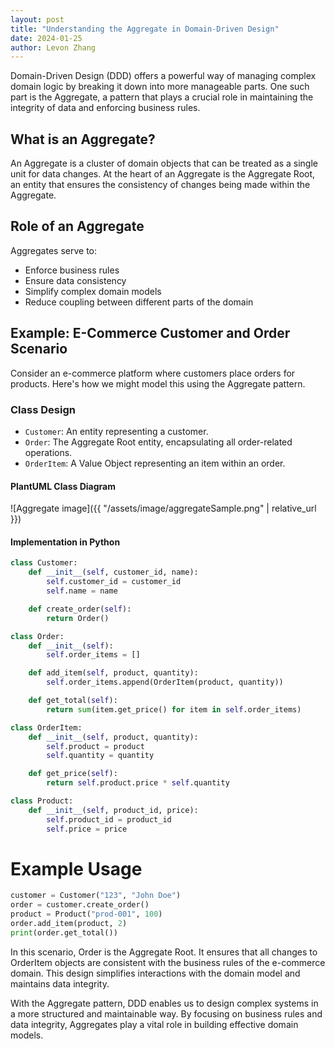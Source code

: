 ```yaml
---
layout: post
title: "Understanding the Aggregate in Domain-Driven Design"
date: 2024-01-25
author: Levon Zhang
---
```


Domain-Driven Design (DDD) offers a powerful way of managing complex domain logic by breaking it down into more manageable parts. One such part is the Aggregate, a pattern that plays a crucial role in maintaining the integrity of data and enforcing business rules.

## What is an Aggregate?

An Aggregate is a cluster of domain objects that can be treated as a single unit for data changes. At the heart of an Aggregate is the Aggregate Root, an entity that ensures the consistency of changes being made within the Aggregate.

## Role of an Aggregate

Aggregates serve to:

- Enforce business rules
- Ensure data consistency
- Simplify complex domain models
- Reduce coupling between different parts of the domain

## Example: E-Commerce Customer and Order Scenario

Consider an e-commerce platform where customers place orders for products. Here's how we might model this using the Aggregate pattern.

### Class Design

- `Customer`: An entity representing a customer.
- `Order`: The Aggregate Root entity, encapsulating all order-related operations.
- `OrderItem`: A Value Object representing an item within an order.

#### PlantUML Class Diagram

![Aggregate image]({{ "/assets/image/aggregateSample.png" | relative_url }})

#### Implementation in Python

```python
class Customer:
    def __init__(self, customer_id, name):
        self.customer_id = customer_id
        self.name = name

    def create_order(self):
        return Order()

class Order:
    def __init__(self):
        self.order_items = []

    def add_item(self, product, quantity):
        self.order_items.append(OrderItem(product, quantity))

    def get_total(self):
        return sum(item.get_price() for item in self.order_items)

class OrderItem:
    def __init__(self, product, quantity):
        self.product = product
        self.quantity = quantity

    def get_price(self):
        return self.product.price * self.quantity

class Product:
    def __init__(self, product_id, price):
        self.product_id = product_id
        self.price = price
```

# Example Usage

```python
customer = Customer("123", "John Doe")
order = customer.create_order()
product = Product("prod-001", 100)
order.add_item(product, 2)
print(order.get_total())
```
In this scenario, Order is the Aggregate Root. It ensures that all changes to OrderItem objects are consistent with the business rules of the e-commerce domain. This design simplifies interactions with the domain model and maintains data integrity.

With the Aggregate pattern, DDD enables us to design complex systems in a more structured and maintainable way. By focusing on business rules and data integrity, Aggregates play a vital role in building effective domain models.